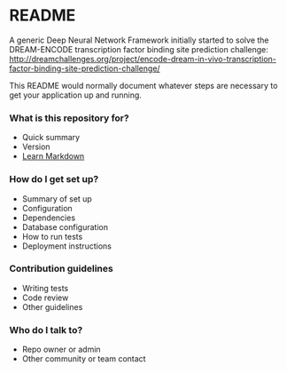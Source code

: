 # README #

A generic Deep Neural Network Framework initially started to solve the DREAM-ENCODE transcription factor binding site prediction challenge:
http://dreamchallenges.org/project/encode-dream-in-vivo-transcription-factor-binding-site-prediction-challenge/

This README would normally document whatever steps are necessary to get your application up and running.

### What is this repository for? ###

* Quick summary
* Version
* [Learn Markdown](https://bitbucket.org/tutorials/markdowndemo)

### How do I get set up? ###

* Summary of set up
* Configuration
* Dependencies
* Database configuration
* How to run tests
* Deployment instructions

### Contribution guidelines ###

* Writing tests
* Code review
* Other guidelines

### Who do I talk to? ###

* Repo owner or admin
* Other community or team contact